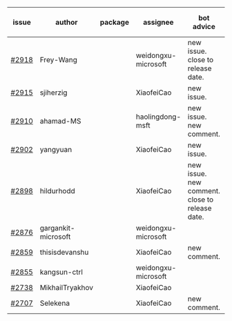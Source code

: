 | issue | author | package | assignee | bot advice | created date of issue | target release date | date from target |
| ------ | ------ | ------ | ------ | ------ | ------ | ------ | :-----: |
| [#2918](https://github.com/Azure/sdk-release-request/issues/2918) | Frey-Wang |  | weidongxu-microsoft | new issue. close to release date.  | 06-15 | 06-22 | 1 |
| [#2915](https://github.com/Azure/sdk-release-request/issues/2915) | sjiherzig |  | XiaofeiCao | new issue. | 06-13 | 06-30 |  |
| [#2910](https://github.com/Azure/sdk-release-request/issues/2910) | ahamad-MS |  | haolingdong-msft | new issue. new comment. | 06-13 | 06-15 |  |
| [#2902](https://github.com/Azure/sdk-release-request/issues/2902) | yangyuan |  | XiaofeiCao | new issue. | 06-07 | 06-09 |  |
| [#2898](https://github.com/Azure/sdk-release-request/issues/2898) | hildurhodd |  | XiaofeiCao | new issue. new comment. close to release date.  | 06-07 | 06-21 | 0 |
| [#2876](https://github.com/Azure/sdk-release-request/issues/2876) | gargankit-microsoft |  | weidongxu-microsoft |  | 06-03 | 06-30 |  |
| [#2859](https://github.com/Azure/sdk-release-request/issues/2859) | thisisdevanshu |  | XiaofeiCao | new comment. | 05-31 | 06-14 |  |
| [#2855](https://github.com/Azure/sdk-release-request/issues/2855) | kangsun-ctrl |  | weidongxu-microsoft |  | 05-31 | 06-02 |  |
| [#2738](https://github.com/Azure/sdk-release-request/issues/2738) | MikhailTryakhov |  | XiaofeiCao |  | 04-25 | 05-02 |  |
| [#2707](https://github.com/Azure/sdk-release-request/issues/2707) | Selekena |  | XiaofeiCao | new comment. | 04-15 | 05-02 |  |
